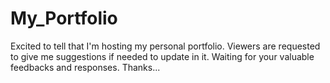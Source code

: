 # My_Portfolio
Excited to tell that I'm hosting my personal portfolio. Viewers are requested to give me suggestions if needed to update in it. Waiting for your valuable feedbacks and responses.
Thanks... 
